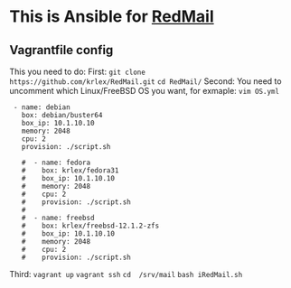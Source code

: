 # This is Ansible for [RedMail](https://www.iredmail.org)

## Vagrantfile config

This you need to do:
First:
`git clone https://github.com/krlex/RedMail.git`
`cd RedMail/`
Second:
You need to uncomment which Linux/FreeBSD OS you want, for exmaple:
`vim OS.yml`

 ```
  - name: debian
    box: debian/buster64
    box_ip: 10.1.10.10
    memory: 2048
    cpu: 2
    provision: ./script.sh

    #  - name: fedora
    #    box: krlex/fedora31
    #    box_ip: 10.1.10.10
    #    memory: 2048
    #    cpu: 2
    #    provision: ./script.sh
    #
    #  - name: freebsd
    #    box: krlex/freebsd-12.1.2-zfs
    #    box_ip: 10.1.10.10
    #    memory: 2048
    #    cpu: 2
    #    provision: ./script.sh
 ```
Third:
`vagrant up`
`vagrant ssh`
`cd  /srv/mail`
`bash iRedMail.sh`
